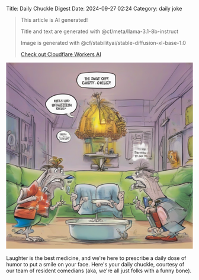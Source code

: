 Title: Daily Chuckle Digest
Date: 2024-09-27 02:24
Category: daily joke

> This article is AI generated!
> 
> Title and text are generated with @cf/meta/llama-3.1-8b-instruct
> 
> Image is generated with @cf/stabilityai/stable-diffusion-xl-base-1.0
> 
> [Check out Cloudflare Workers AI](https://developers.cloudflare.com/workers-ai/models/)


![Alt Text](images/2024-09-27-daily-chuckle-digest.png)

Laughter is the best medicine, and we're here to prescribe a daily dose of humor to put a smile on your face. Here's your daily chuckle, courtesy of our team of resident comedians (aka, we're all just folks with a funny bone).